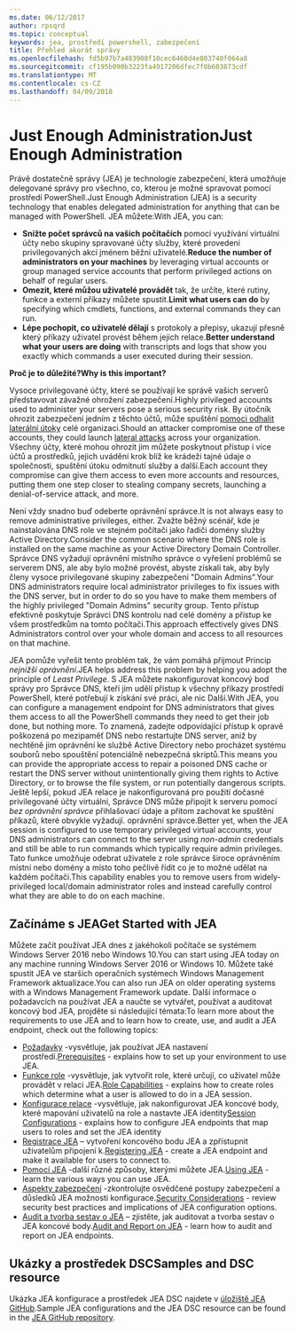 ```yaml
---
ms.date: 06/12/2017
author: rpsqrd
ms.topic: conceptual
keywords: jea, prostředí powershell, zabezpečení
title: Přehled akorát správy
ms.openlocfilehash: fd5b97b7a483908f10cec6460d4e803740f064a8
ms.sourcegitcommit: cf195b090b3223fa4917206dfec7f0b603873cdf
ms.translationtype: MT
ms.contentlocale: cs-CZ
ms.lasthandoff: 04/09/2018
---
```

# <a name="just-enough-administration"></a><span data-ttu-id="b3cb5-103">Just Enough Administration</span><span class="sxs-lookup"><span data-stu-id="b3cb5-103">Just Enough Administration</span></span>

<span data-ttu-id="b3cb5-104">Právě dostatečně správy (JEA) je technologie zabezpečení, která umožňuje delegované správy pro všechno, co, kterou je možné spravovat pomocí prostředí PowerShell.</span><span class="sxs-lookup"><span data-stu-id="b3cb5-104">Just Enough Administration (JEA) is a security technology that enables delegated administration for anything that can be managed with PowerShell.</span></span>
<span data-ttu-id="b3cb5-105">JEA můžete:</span><span class="sxs-lookup"><span data-stu-id="b3cb5-105">With JEA, you can:</span></span>

- <span data-ttu-id="b3cb5-106">**Snižte počet správců na vašich počítačích** pomocí využívání virtuální účty nebo skupiny spravované účty služby, které provedení privilegovaných akcí jménem běžní uživatelé.</span><span class="sxs-lookup"><span data-stu-id="b3cb5-106">**Reduce the number of administrators on your machines** by leveraging virtual accounts or group managed service accounts that perform privileged actions on behalf of regular users.</span></span>
- <span data-ttu-id="b3cb5-107">**Omezit, které můžou uživatelé provádět** tak, že určíte, které rutiny, funkce a externí příkazy můžete spustit.</span><span class="sxs-lookup"><span data-stu-id="b3cb5-107">**Limit what users can do** by specifying which cmdlets, functions, and external commands they can run.</span></span>
- <span data-ttu-id="b3cb5-108">**Lépe pochopit, co uživatelé dělají** s protokoly a přepisy, ukazují přesně který příkazy uživatel provést během jejich relace.</span><span class="sxs-lookup"><span data-stu-id="b3cb5-108">**Better understand what your users are doing** with transcripts and logs that show you exactly which commands a user executed during their session.</span></span>

<span data-ttu-id="b3cb5-109">**Proč je to důležité?**</span><span class="sxs-lookup"><span data-stu-id="b3cb5-109">**Why is this important?**</span></span>

<span data-ttu-id="b3cb5-110">Vysoce privilegované účty, které se používají ke správě vašich serverů představovat závažné ohrožení zabezpečení.</span><span class="sxs-lookup"><span data-stu-id="b3cb5-110">Highly privileged accounts used to administer your servers pose a serious security risk.</span></span>
<span data-ttu-id="b3cb5-111">By útočník ohrozit zabezpečení jedním z těchto účtů, může spuštění [pomoci odhalit laterální útoky](http://aka.ms/pth) celé organizaci.</span><span class="sxs-lookup"><span data-stu-id="b3cb5-111">Should an attacker compromise one of these accounts, they could launch [lateral attacks](http://aka.ms/pth) across your organization.</span></span>
<span data-ttu-id="b3cb5-112">Všechny účty, které mohou ohrozit jim můžete poskytnout přístup i více účtů a prostředků, jejich uvádění krok blíž ke krádeži tajné údaje o společnosti, spuštění útoku odmítnutí služby a další.</span><span class="sxs-lookup"><span data-stu-id="b3cb5-112">Each account they compromise can give them access to even more accounts and resources, putting them one step closer to stealing company secrets, launching a denial-of-service attack, and more.</span></span>

<span data-ttu-id="b3cb5-113">Není vždy snadno buď odeberte oprávnění správce.</span><span class="sxs-lookup"><span data-stu-id="b3cb5-113">It is not always easy to remove administrative privileges, either.</span></span>
<span data-ttu-id="b3cb5-114">Zvažte běžný scénář, kde je nainstalována DNS role ve stejném počítači jako řadiči domény služby Active Directory.</span><span class="sxs-lookup"><span data-stu-id="b3cb5-114">Consider the common scenario where the DNS role is installed on the same machine as your Active Directory Domain Controller.</span></span>
<span data-ttu-id="b3cb5-115">Správce DNS vyžadují oprávnění místního správce o vyřešení problémů se serverem DNS, ale aby bylo možné provést, abyste získali tak, aby byly členy vysoce privilegované skupiny zabezpečení "Domain Admins".</span><span class="sxs-lookup"><span data-stu-id="b3cb5-115">Your DNS administrators require local administrator privileges to fix issues with the DNS server, but in order to do so you have to make them members of the highly privileged "Domain Admins" security group.</span></span>
<span data-ttu-id="b3cb5-116">Tento přístup efektivně poskytuje Správci DNS kontrolu nad celé domény a přístup ke všem prostředkům na tomto počítači.</span><span class="sxs-lookup"><span data-stu-id="b3cb5-116">This approach effectively gives DNS Administrators control over your whole domain and access to all resources on that machine.</span></span>

<span data-ttu-id="b3cb5-117">JEA pomůže vyřešit tento problém tak, že vám pomáhá přijmout Princip *nejnižší oprávnění*.</span><span class="sxs-lookup"><span data-stu-id="b3cb5-117">JEA helps address this problem by helping you adopt the principle of *Least Privilege*.</span></span>
<span data-ttu-id="b3cb5-118">S JEA můžete nakonfigurovat koncový bod správy pro Správce DNS, kteří jim udělí přístup k všechny příkazy prostředí PowerShell, které potřebují k získání své práci, ale nic Další.</span><span class="sxs-lookup"><span data-stu-id="b3cb5-118">With JEA, you can configure a management endpoint for DNS administrators that gives them access to all the PowerShell commands they need to get their job done, but nothing more.</span></span>
<span data-ttu-id="b3cb5-119">To znamená, zadejte odpovídající přístup k opravě poškozená po mezipaměť DNS nebo restartujte DNS server, aniž by nechtěně jim oprávnění ke službě Active Directory nebo procházet systému souborů nebo spouštění potenciálně nebezpečná skriptů.</span><span class="sxs-lookup"><span data-stu-id="b3cb5-119">This means you can provide the appropriate access to repair a poisoned DNS cache or restart the DNS server without unintentionally giving them rights to Active Directory, or to browse the file system, or run potentially dangerous scripts.</span></span>
<span data-ttu-id="b3cb5-120">Ještě lepší, pokud JEA relace je nakonfigurovaná pro použití dočasné privilegované účty virtuální, Správce DNS může připojit k serveru pomocí *bez oprávnění správce* přihlašovací údaje a přitom zachovat ke spuštění příkazů, které obvykle vyžadují. oprávnění správce.</span><span class="sxs-lookup"><span data-stu-id="b3cb5-120">Better yet, when the JEA session is configured to use temporary privileged virtual accounts, your DNS administrators can connect to the server using *non-admin* credentials and still be able to run commands which typically require admin privileges.</span></span>
<span data-ttu-id="b3cb5-121">Tato funkce umožňuje odebrat uživatele z role správce široce oprávněním místní nebo domény a místo toho pečlivě řídit co je to možné udělat na každém počítači.</span><span class="sxs-lookup"><span data-stu-id="b3cb5-121">This capability enables you to remove users from widely-privileged local/domain administrator roles and instead carefully control what they are able to do on each machine.</span></span>

## <a name="get-started-with-jea"></a><span data-ttu-id="b3cb5-122">Začínáme s JEA</span><span class="sxs-lookup"><span data-stu-id="b3cb5-122">Get Started with JEA</span></span>

<span data-ttu-id="b3cb5-123">Můžete začít používat JEA dnes z jakéhokoli počítače se systémem Windows Server 2016 nebo Windows 10.</span><span class="sxs-lookup"><span data-stu-id="b3cb5-123">You can start using JEA today on any machine running Windows Server 2016 or Windows 10.</span></span>
<span data-ttu-id="b3cb5-124">Můžete také spustit JEA ve starších operačních systémech Windows Management Framework aktualizace.</span><span class="sxs-lookup"><span data-stu-id="b3cb5-124">You can also run JEA on older operating systems with a Windows Management Framework update.</span></span>
<span data-ttu-id="b3cb5-125">Další informace o požadavcích na používat JEA a naučte se vytvářet, používat a auditovat koncový bod JEA, projděte si následující témata:</span><span class="sxs-lookup"><span data-stu-id="b3cb5-125">To learn more about the requirements to use JEA and to learn how to create, use, and audit a JEA endpoint, check out the following topics:</span></span>

- <span data-ttu-id="b3cb5-126">[Požadavky](prerequisites.md) -vysvětluje, jak používat JEA nastavení prostředí.</span><span class="sxs-lookup"><span data-stu-id="b3cb5-126">[Prerequisites](prerequisites.md) - explains how to set up your environment to use JEA.</span></span>
- <span data-ttu-id="b3cb5-127">[Funkce role](role-capabilities.md) -vysvětluje, jak vytvořit role, které určují, co uživatel může provádět v relaci JEA.</span><span class="sxs-lookup"><span data-stu-id="b3cb5-127">[Role Capabilities](role-capabilities.md) - explains how to create roles which determine what a user is allowed to do in a JEA session.</span></span>
- <span data-ttu-id="b3cb5-128">[Konfigurace relace](session-configurations.md) -vysvětluje, jak nakonfigurovat JEA koncové body, které mapování uživatelů na role a nastavte JEA identity</span><span class="sxs-lookup"><span data-stu-id="b3cb5-128">[Session Configurations](session-configurations.md) - explains how to configure JEA endpoints that map users to roles and set the JEA identity</span></span>
- <span data-ttu-id="b3cb5-129">[Registrace JEA](register-jea.md) – vytvoření koncového bodu JEA a zpřístupnit uživatelům připojení k.</span><span class="sxs-lookup"><span data-stu-id="b3cb5-129">[Registering JEA](register-jea.md) - create a JEA endpoint and make it available for users to connect to.</span></span>
- <span data-ttu-id="b3cb5-130">[Pomocí JEA](using-jea.md) -další různé způsoby, kterými můžete JEA.</span><span class="sxs-lookup"><span data-stu-id="b3cb5-130">[Using JEA](using-jea.md) - learn the various ways you can use JEA.</span></span>
- <span data-ttu-id="b3cb5-131">[Aspekty zabezpečení](security-considerations.md) -zkontrolujte osvědčené postupy zabezpečení a důsledků JEA možnosti konfigurace.</span><span class="sxs-lookup"><span data-stu-id="b3cb5-131">[Security Considerations](security-considerations.md) - review security best practices and implications of JEA configuration options.</span></span>
- <span data-ttu-id="b3cb5-132">[Audit a tvorba sestav o JEA](audit-and-report.md) – zjistěte, jak auditovat a tvorba sestav o JEA koncové body.</span><span class="sxs-lookup"><span data-stu-id="b3cb5-132">[Audit and Report on JEA](audit-and-report.md) - learn how to audit and report on JEA endpoints.</span></span>

## <a name="samples-and-dsc-resource"></a><span data-ttu-id="b3cb5-133">Ukázky a prostředek DSC</span><span class="sxs-lookup"><span data-stu-id="b3cb5-133">Samples and DSC resource</span></span>

<span data-ttu-id="b3cb5-134">Ukázka JEA konfigurace a prostředek JEA DSC najdete v [úložiště JEA GitHub](https://github.com/PowerShell/JEA).</span><span class="sxs-lookup"><span data-stu-id="b3cb5-134">Sample JEA configurations and the JEA DSC resource can be found in the [JEA GitHub repository](https://github.com/PowerShell/JEA).</span></span>
